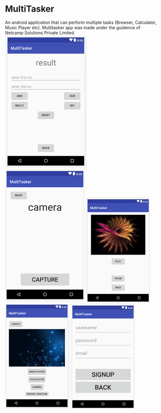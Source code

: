 # MultiTasker
An android application that can perform multiple tasks (Browser, Calculator, Music Player etc).
Multitasker app was made under the guidence of Netcamp Solutions Private Limited.
![alt text](https://github.com/Keshari0601/MultiTasker/blob/master/ScreenShots/Screenshot1.png)
![alt text](https://github.com/Keshari0601/MultiTasker/blob/master/ScreenShots/Screenshot2.png)
![alt text](https://github.com/Keshari0601/MultiTasker/blob/master/ScreenShots/Screenshot3.png)
![alt text](https://github.com/Keshari0601/MultiTasker/blob/master/ScreenShots/Screenshot4.png)
![alt text](https://github.com/Keshari0601/MultiTasker/blob/master/ScreenShots/Screenshot5.png)
